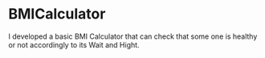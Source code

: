 # BMICalculator
I developed a basic BMI Calculator that can check that some one is healthy or not accordingly to its Wait and Hight.
